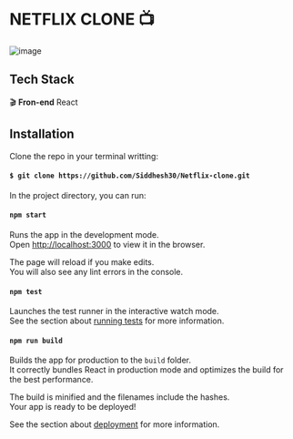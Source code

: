 # NETFLIX CLONE :tv:

![image](https://user-images.githubusercontent.com/57897149/120891275-4776f500-c625-11eb-9736-a1fd2fcebf3d.png)

## Tech Stack

:clapper: **Fron-end** React <br>

## Installation

Clone the repo in your terminal writting:

#### `$ git clone https://github.com/Siddhesh30/Netflix-clone.git`

In the project directory, you can run:

#### `npm start`

Runs the app in the development mode.<br />
Open [http://localhost:3000](http://localhost:3000) to view it in the browser.

The page will reload if you make edits.<br />
You will also see any lint errors in the console.

#### `npm test`

Launches the test runner in the interactive watch mode.<br />
See the section about [running tests](https://facebook.github.io/create-react-app/docs/running-tests) for more information.

#### `npm run build`

Builds the app for production to the `build` folder.<br />
It correctly bundles React in production mode and optimizes the build for the best performance.

The build is minified and the filenames include the hashes.<br />
Your app is ready to be deployed!

See the section about [deployment](https://facebook.github.io/create-react-app/docs/deployment) for more information.


